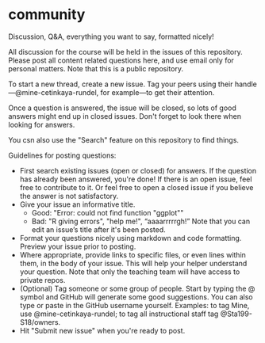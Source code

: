 # community

Discussion, Q&amp;A, everything you want to say, formatted nicely!

All discussion for the course will be held in the issues of this repository. Please post all content related questions here, and use email only for personal matters. Note that this is a public repository.

To start a new thread, create a new issue. Tag your peers using their handle—@mine-cetinkaya-rundel, for example—to get their attention.

Once a question is answered, the issue will be closed, so lots of good answers might end up in closed issues. Don't forget to look there when looking for answers.

You csn also use the "Search" feature on this repository to find things.

Guidelines for posting questions:

- First search existing issues (open or closed) for answers. If the question has already been answered, you're done! If there is an open issue, feel free to contribute to it. Or feel free to open a closed issue if you believe the answer is not satisfactory.
- Give your issue an informative title.
    + Good: "Error: could not find function "ggplot""
    + Bad: "R giving errors", "help me!", “aaaarrrrrgh!”
Note that you can edit an issue’s title after it's been posted.
- Format your questions nicely using markdown and code formatting. Preview your issue prior to posting.
- Where appropriate, provide links to specific files, or even lines within them, in the body of your issue. This will help your helper understand your question. Note that only the teaching team will have access to private repos.
- (Optional) Tag someone or some group of people. Start by typing the @ symbol and GitHub will generate some good suggestions. You can also type or paste in the GitHub username yourself. Examples: to tag Mine, use @mine-cetinkaya-rundel; to tag all instructional staff tag  @Sta199-S18/owners.
- Hit "Submit new issue" when you're ready to post.
